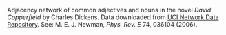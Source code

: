 Adjacency network of common adjectives and nouns in the novel *David Copperfield* by Charles Dickens.
Data downloaded from [UCI Network Data Repository](http://networkdata.ics.uci.edu/data.php?id=4).
See: M. E. J. Newman, *Phys. Rev. E* 74, 036104 (2006).
